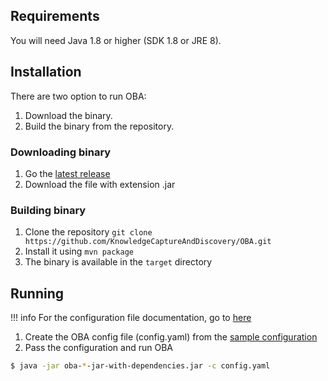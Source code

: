 
## Requirements

You will need Java 1.8 or higher (SDK 1.8 or JRE 8).

## Installation 

There are two option to run OBA:
 
1. Download the binary.
2. Build the binary from the repository.


### Downloading binary

1. Go the [latest release](https://github.com/KnowledgeCaptureAndDiscovery/OBA/releases/latest)
2. Download the file with extension .jar

### Building binary

1. Clone the repository `git clone https://github.com/KnowledgeCaptureAndDiscovery/OBA.git`
2. Install it using `mvn package`
3. The binary is available in the `target` directory

## Running

!!! info
    For the configuration file documentation, go to [here](configuration_file.md)


1. Create the OBA config file (config.yaml) from the [sample configuration](config.yaml.sample)
2. Pass the configuration and run OBA

```bash
$ java -jar oba-*-jar-with-dependencies.jar -c config.yaml
```

